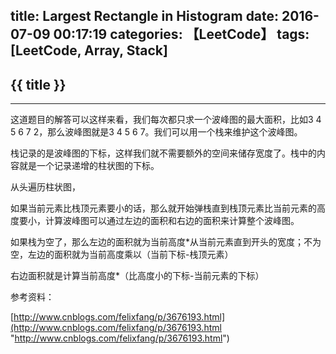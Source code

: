 title: Largest Rectangle in Histogram
date: 2016-07-09 00:17:19
categories: 【LeetCode】
tags: [LeetCode, Array, Stack]
---
## {{ title }} ##

---

这道题目的解答可以这样来看，我们每次都只求一个波峰图的最大面积，比如3 4 5 6 7 2，那么波峰图就是3 4 5 6 7。我们可以用一个栈来维护这个波峰图。

栈记录的是波峰图的下标，这样我们就不需要额外的空间来储存宽度了。栈中的内容就是一个记录递增的柱状图的下标。

从头遍历柱状图，

如果当前元素比栈顶元素要小的话，那么就开始弹栈直到栈顶元素比当前元素的高度要小，计算波峰图可以通过左边的面积和右边的面积来计算整个波峰图。

如果栈为空了，那么左边的面积就为当前高度*从当前元素直到开头的宽度；不为空，左边的面积就为当前高度乘以（当前下标-栈顶元素）

右边面积就是计算当前高度*（比高度小的下标-当前元素的下标）

参考资料：

[http://www.cnblogs.com/felixfang/p/3676193.html](http://www.cnblogs.com/felixfang/p/3676193.html "http://www.cnblogs.com/felixfang/p/3676193.html")